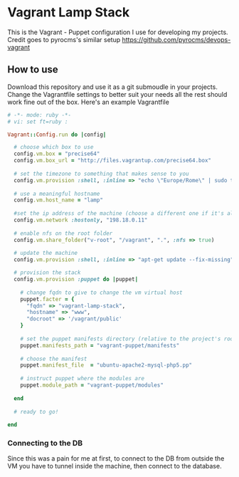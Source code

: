 # Vagrant Lamp Stack

This is the Vagrant - Puppet configuration I use for developing my projects.
Credit goes to pyrocms's similar setup https://github.com/pyrocms/devops-vagrant

## How to use

Download this repository and use it as a git submoudle in your projects. Change the Vagrantfile settings to better suit your needs all the rest should work fine out of the box. Here's an example Vagrantfile

```ruby
# -*- mode: ruby -*-
# vi: set ft=ruby :

Vagrant::Config.run do |config|

  # choose which box to use
  config.vm.box = "precise64"
  config.vm.box_url = "http://files.vagrantup.com/precise64.box"
  
  # set the timezone to something that makes sense to you
  config.vm.provision :shell, :inline => "echo \"Europe/Rome\" | sudo tee /etc/timezone && dpkg-reconfigure --frontend noninteractive tzdata"
  
  # use a meaningful hostname
  config.vm.host_name = "lamp"
  
  #set the ip address of the machine (choose a different one if it's aleady taken by another vm)
  config.vm.network :hostonly, "198.18.0.11"
  
  # enable nfs on the root folder
  config.vm.share_folder("v-root", "/vagrant", ".", :nfs => true)
  
  # update the machine
  config.vm.provision :shell, :inline => "apt-get update --fix-missing"

  # provision the stack
  config.vm.provision :puppet do |puppet|
  
    # change fqdn to give to change the vm virtual host
  	puppet.facter = { 
  	  "fqdn" => "vagrant-lamp-stack", 
  	  "hostname" => "www", 
  	  "docroot" => '/vagrant/public'
  	}
    
    # set the puppet manifests directory (relative to the project's root)
    puppet.manifests_path = "vagrant-puppet/manifests"
    
    # choose the manifest
    puppet.manifest_file  = "ubuntu-apache2-mysql-php5.pp"
    
    # instruct puppet where the modules are
    puppet.module_path = "vagrant-puppet/modules"
    
  end
  
  # ready to go!
  
end
```

### Connecting to the DB

Since this was a pain for me at first, to connect to the DB from outside the VM you have to tunnel inside the machine, then connect to the database.